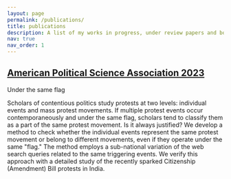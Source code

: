 ```yaml
---
layout: page
permalink: /publications/
title: publications
description: A list of my works in progress, under review papers and book chapters (papers available on request)
nav: true
nav_order: 1
---
```




<h2 class="section-title">
  <a href="https://www.apsanet.org/annualmeeting" target="_blank">
    American Political Science Association 2023
  </a>
</h2>
<p class="publication-title">Under the same flag</p>
<p class="publication-abstract">Scholars of contentious politics study protests at two levels: individual events and mass protest movements. If multiple protest events occur contemporaneously and under the same flag, scholars tend to classify them as a part of the same protest movement. Is it always justified? We develop a method to check whether the individual events represent the same protest movement or belong to different movements, even if they operate under the same "flag." The method employs a sub-national variation of the web search queries related to the same triggering events. We verify this approach with a detailed study of the recently sparked Citizenship (Amendment) Bill protests in India.</p>





<!-- Add more publications here -->



